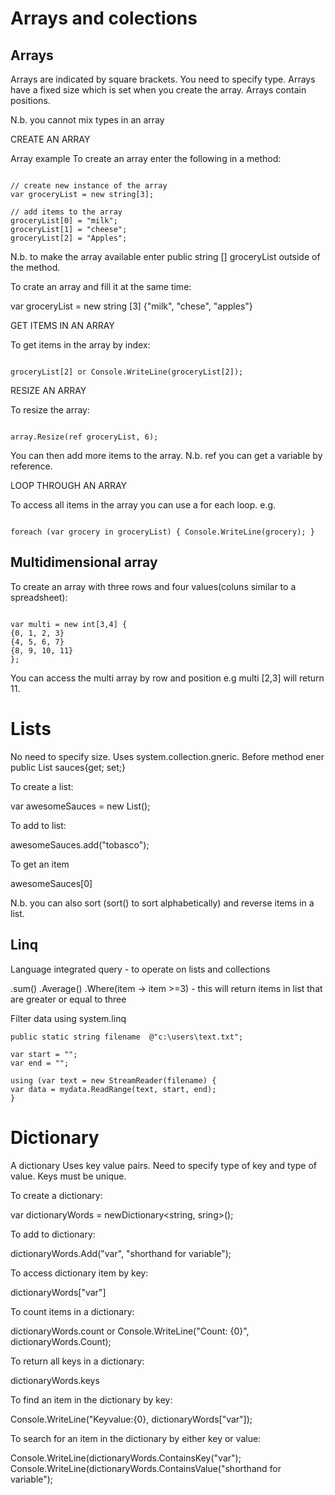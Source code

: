Arrays and colections
=======================
Arrays
------
Arrays are indicated by square brackets. You need to specify type. Arrays have a fixed size which is set when you create the array. Arrays contain positions.

N.b. you cannot mix types in an array

CREATE AN ARRAY

Array example
To create an array enter the following in a method:

```

// create new instance of the array
var groceryList = new string[3];

// add items to the array
groceryList[0] = "milk";
groceryList[1] = "cheese";
groceryList[2] = "Apples";

```

N.b. to make the array available enter public string [] groceryList outside of the method.

To crate an array and fill it at the same time:

var groceryList = new string [3] {"milk", "chese", "apples"}

GET ITEMS IN AN ARRAY

To get items in the array by index:

```

groceryList[2] or Console.WriteLine(groceryList[2]);

```

RESIZE AN ARRAY

To resize the array:

```

array.Resize(ref groceryList, 6);

```

You can then add more items to the array. N.b. ref you can get a variable by reference.

LOOP THROUGH AN ARRAY

To access all items in the array you can use a for each loop. e.g.

```

foreach (var grocery in groceryList) { Console.WriteLine(grocery); }

```

Multidimensional array
-------------------------
To create an array with three rows and four values(coluns similar to a spreadsheet):
```

var multi = new int[3,4] {
{0, 1, 2, 3}
{4, 5, 6, 7}
{8, 9, 10, 11}
};

```

You can access the multi array by row and position e.g multi [2,3] will return 11.

Lists
=======
No need to specify size. Uses system.collection.gneric. Before method ener public List sauces{get; set;}

To create a list:

var awesomeSauces = new List();

To add to list:

awesomeSauces.add("tobasco");

To get an item

awesomeSauces[0]

N.b. you can also sort (sort() to sort alphabetically) and reverse items in a list.

Linq
-------
Language integrated query - to operate on lists and collections

.sum() .Average() .Where(item -> item >=3) - this will return items in list that are greater or equal to three

Filter data using system.linq

```
public static string filename  @"c:\users\text.txt";

var start = "";
var end = "";

using (var text = new StreamReader(filename) {
var data = mydata.ReadRange(text, start, end);
}
```

Dictionary
=============
A dictionary Uses key value pairs. Need to specify type of key and type of value. Keys must be unique.

To create a dictionary:

var dictionaryWords = newDictionary<string, sring>();

To add to dictionary:

dictionaryWords.Add("var", "shorthand for variable");

To access dictionary item by key:

dictionaryWords["var"]

To count items in a dictionary:

dictionaryWords.count or Console.WriteLine("Count: {0}", dictionaryWords.Count);

To return all keys in a dictionary:

dictionaryWords.keys

To find an item in the dictionary by key:

Console.WriteLine("Keyvalue:{0}, dictionaryWords["var"]);

To search for an item in the dictionary by either key or value:

Console.WriteLine(dictionaryWords.ContainsKey("var"); Console.WriteLine(dictionaryWords.ContainsValue("shorthand for variable");

